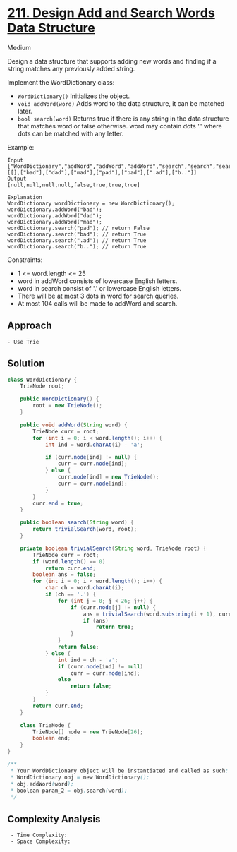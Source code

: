 # [211. Design Add and Search Words Data Structure]()
Medium

Design a data structure that supports adding new words and finding if a string matches any previously added string.

Implement the WordDictionary class:

- `WordDictionary()` Initializes the object.
- `void addWord(word)` Adds word to the data structure, it can be matched later.
- `bool search(word)` Returns true if there is any string in the data structure that matches word or false otherwise. word may contain dots '.' where dots can be matched with any letter.
 

Example:
```
Input
["WordDictionary","addWord","addWord","addWord","search","search","search","search"]
[[],["bad"],["dad"],["mad"],["pad"],["bad"],[".ad"],["b.."]]
Output
[null,null,null,null,false,true,true,true]

Explanation
WordDictionary wordDictionary = new WordDictionary();
wordDictionary.addWord("bad");
wordDictionary.addWord("dad");
wordDictionary.addWord("mad");
wordDictionary.search("pad"); // return False
wordDictionary.search("bad"); // return True
wordDictionary.search(".ad"); // return True
wordDictionary.search("b.."); // return True
``` 

Constraints:

- 1 <= word.length <= 25
- word in addWord consists of lowercase English letters.
- word in search consist of '.' or lowercase English letters.
- There will be at most 3 dots in word for search queries.
- At most 104 calls will be made to addWord and search.

## Approach
```
- Use Trie
```
## Solution
```java
class WordDictionary {
    TrieNode root;

    public WordDictionary() {
        root = new TrieNode();
    }

    public void addWord(String word) {
        TrieNode curr = root;
        for (int i = 0; i < word.length(); i++) {
            int ind = word.charAt(i) - 'a';

            if (curr.node[ind] != null) {
                curr = curr.node[ind];
            } else {
                curr.node[ind] = new TrieNode();
                curr = curr.node[ind];
            }
        }
        curr.end = true;
    }

    public boolean search(String word) {
        return trivialSearch(word, root);
    }

    private boolean trivialSearch(String word, TrieNode root) {
        TrieNode curr = root;
        if (word.length() == 0)
            return curr.end;
        boolean ans = false;
        for (int i = 0; i < word.length(); i++) {
            char ch = word.charAt(i);
            if (ch == '.') {
                for (int j = 0; j < 26; j++) {
                    if (curr.node[j] != null) {
                        ans = trivialSearch(word.substring(i + 1), curr.node[j]);
                        if (ans)
                            return true;
                    }
                }
                return false;
            } else {
                int ind = ch - 'a';
                if (curr.node[ind] != null)
                    curr = curr.node[ind];
                else
                    return false;
            }
        }
        return curr.end;
    }

    class TrieNode {
        TrieNode[] node = new TrieNode[26];
        boolean end;
    }
}

/**
 * Your WordDictionary object will be instantiated and called as such:
 * WordDictionary obj = new WordDictionary();
 * obj.addWord(word);
 * boolean param_2 = obj.search(word);
 */
```
## Complexity Analysis
```
 - Time Complexity:
 - Space Complexity:
```
